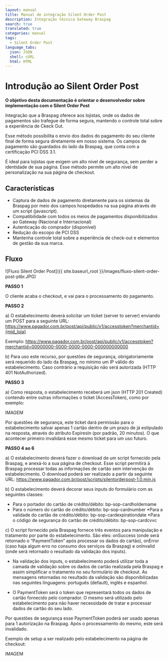 ```yaml
---
layout: manual
title: Manual de integração Silent Order Post
description: Integração técnica Gateway Braspag
search: true
translated: true
categories: manual
tags:
  - Silent Order Post
language_tabs:
  json: JSON
  shell: cURL
  html: HTML
---
```


# Introdução ao Silent Order Post

**O objetivo desta documentação é orientar o desenvolvedor sobre implementação com o Silent Order Post**

Integração que a Braspag oferece aos lojistas, onde os dados de pagamentos são trafegue de forma segura, mantendo o controle total sobre a experiência de Ckeck Out.

Esse método possibilita o envio dos dados do pagamento do seu cliente final de forma segura diretamente em nosso sistema. Os campos de pagamento são guardados do lado da Braspag, que conta com a certificação PCI DSS 3.1.

É ideal para lojistas que exigem um alto nível de segurança, sem perder a identidade de sua página. Esse método permite um alto nível de personalização na sua página de checkout.

## Características

* Captura de dados de pagamento diretamente para os sistemas da Braspag por meio dos campos hospedados na sua página através de um script (javascript).
* Compatibilidade com todos os meios de pagamentos disponibilizados ao Gateway (Nacional e Internacional)
* Autenticação do comprador (disponível)
* Redução do escopo de PCI DSS
* Mantenha controle total sobre a experiência de check-out e elementos de gestão da sua marca.

## Fluxo

![Fluxo Silent Order Post]({{ site.baseurl_root }}/images/fluxo-silent-order-post-ptbr.JPG)

**PASSO 1**

O cliente acaba o checkout, e vai para o processamento do pagamento.

**PASSO 2**

a) O estabelecimento deverá solicitar um ticket (server to server) enviando um POST para a seguinte URL:
https://www.pagador.com.br/post/api/public/v1/accesstoken?merchantid={mid_loja}

Exemplo: https://www.pagador.com.br/post/api/public/v1/accesstoken?merchantid=00000000-0000-0000-0000-000000000000

b) Para uso este recurso, por questões de segurança, obrigatoriamente será requerido do lado da Braspag, no mínimo um IP válido do estabelecimento. Caso contrário a requisição não será autorizada (HTTP 401 NotAuthorized).

**PASSO 3**

a) Como resposta, o estabelecimento receberá um json (HTTP 201 Created) contendo entre outras informações o ticket (AccessToken), como por exemplo:

IMAGEM

Por questões de segurança, este ticket dará permissão para o estabelecimento salvar apenas 1 cartão dentro de um prazo de já estipulado na resposta, através do atributo ExpiresIn (por padrão, 20 minutos). O que acontecer primeiro invalidará esse mesmo ticket para um uso futuro.

**PASSO 4 ao 6**

a) O estabelecimento deverá fazer o download de um script fornecido pela Braspag, e anexá-lo a sua página de checkout. Esse script permitirá à Braspag processar todas as informações de cartão sem intervenção do estabelecimento.
O download poderá ser realizado a partir da seguinte URL: https://www.pagador.com.br/post/scripts/silentorderpost-1.0.min.js

b) O estabelecimento deverá decorar seus inputs do formulário com as seguintes classes:

* Para o portador do cartão de crédito/débito: bp-sop-cardholdername 
* Para o número do cartão de crédito/débito: bp-sop-cardnumber 
*Para a validade do cartão de crédito/débito: bp-sop-cardexpirationdate 
*Para o código de segurança do cartão de crédito/débito: bp-sop-cardcvvc

c) O script fornecido pela Braspag fornece três eventos para manipulação e tratamento por parte do estabelecimento. São eles: onSuccess (onde será retornado o “PaymentToken” após processar os dados do cartão), onError (caso haja algum erro no consumo dos serviços da Braspag) e onInvalid (onde será retornado o resultado da validação dos inputs).

* Na validação dos inputs, o estabelecimento poderá utilizar toda a camada de validação sobre os dados de cartão realizada pela Braspag e assim simplificar o tratamento no seu formulário de checkout. As mensagens retornadas no resultado da validação são disponibilizadas nas seguintes linguagens: português (default), inglês e espanhol.

* O PaymentToken será o token que representará todos os dados de cartão fornecido pelo comprador. O mesmo será utilizado pelo estabelecimento para não haver necessidade de tratar e processar dados de cartão do seu lado.

Por questões de segurança esse PaymentToken poderá ser usado apenas para 1 autorização na Braspag. Após o processamento do mesmo, este será invalidado.

Exemplo de setup a ser realizado pelo estabelecimento na página de checkout:

IMAGEM